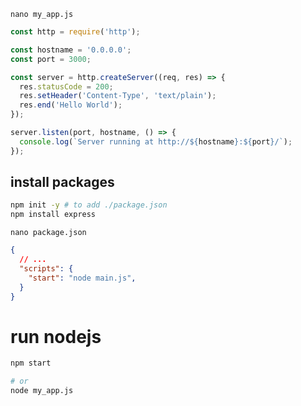 `nano my_app.js`
```js
const http = require('http');

const hostname = '0.0.0.0';
const port = 3000;

const server = http.createServer((req, res) => {
  res.statusCode = 200;
  res.setHeader('Content-Type', 'text/plain');
  res.end('Hello World');
});

server.listen(port, hostname, () => {
  console.log(`Server running at http://${hostname}:${port}/`);
});
```


## install packages
```sh
npm init -y # to add ./package.json
npm install express
```


`nano package.json`
```json
{
  // ...
  "scripts": {
    "start": "node main.js",
  }
}
```


# run nodejs 
```sh
npm start

# or 
node my_app.js
```
